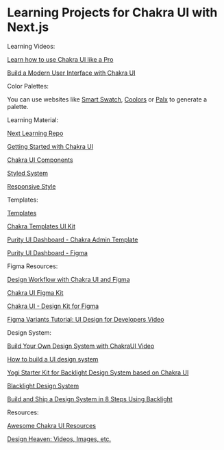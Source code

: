 # Learning Projects for Chakra UI with Next.js

Learning Videos:

[Learn how to use Chakra UI like a Pro](https://www.chakrauiforbeginners.com/)

[Build a Modern User Interface with Chakra UI](https://egghead.io/courses/build-a-modern-user-interface-with-chakra-ui-fac68106)

Color Palettes:

You can use websites like [Smart Swatch](https://smart-swatch.netlify.app/), [Coolors](https://coolors.co/) or [Palx](https://palx.jxnblk.com/) to generate a palette.


Learning Material:

[Next Learning Repo](https://github.com/panacloud-modern-global-apps/nextjs)

[Getting Started with Chakra UI](https://chakra-ui.com/getting-started)

[Chakra UI Components](https://chakra-ui.com/docs/components)

[Styled System](https://styled-system.com/getting-started)

[Responsive Style](https://chakra-ui.com/docs/styled-system/responsive-styles)


Templates:

[Templates](https://chakra-templates.dev/)

[Chakra Templates UI Kit](https://www.figma.com/community/file/935959613109017886)

[Purity UI Dashboard - Chakra Admin Template](https://www.creative-tim.com/product/purity-ui-dashboard)

[Purity UI Dashboard - Figma](https://www.figma.com/community/file/1017053507572291952)


Figma Resources:

[Design Workflow with Chakra UI and Figma](https://www.youtube.com/watch?v=Gm7qHn9Y_Ro)

[Chakra UI Figma Kit](https://www.figma.com/community/file/971408767069651759) 

[Chakra UI - Design Kit for Figma](https://segunadebayo.gumroad.com/l/KbHtQ)

[Figma Variants Tutorial: UI Design for Developers Video](https://www.youtube.com/watch?v=b9XSghqBVxI)


Design System:

[Build Your Own Design System with ChakraUI Video](https://www.youtube.com/watch?v=epJuxo8FKFA)

[How to build a UI design system](https://www.secretstache.com/blog/ui-design-system/)

[Yogi Starter Kit for Backlight Design System based on Chakra UI](https://github.com/divriots/starter-yogi)

[Blacklight Design System](https://backlight.dev/)

[Build and Ship a Design System in 8 Steps Using Backlight](https://tympanus.net/codrops/2022/01/24/build-and-ship-a-design-system-in-8-steps-using-backlight/)




Resources:

[Awesome Chakra UI Resources](https://github.com/chakra-ui/awesome-chakra-ui)

[Design Heaven: Videos, Images, etc.](https://github.com/dimitrisraptis96/design-heaven)

